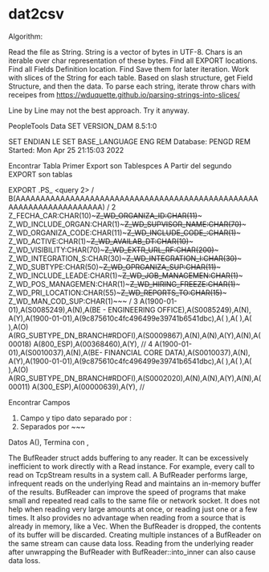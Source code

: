 # dat2csv

Algorithm:

Read the file as String. String is a vector of bytes in UTF-8. Chars is an iterable over char representation of these bytes.
Find all EXPORT <table> locations. Find all Fields Definition location. Find Save them for later iteration. Work with slices of the String for each table.
Based on slash structure, get Field Structure, and then the data. 
To parse each string, iterate throw chars with receipes from https://wduquette.github.io/parsing-strings-into-slices/

Line by Line may not the best approach. Try it anyway.


PeopleTools Data
SET VERSION_DAM  8.5:1:0
      
SET ENDIAN LE
SET BASE_LANGUAGE ENG
REM Database: PENGD
REM Started: Mon Apr 25 21:15:03 2022

Encontrar Tabla
Primer Export son Tablespces
A Partir del segundo EXPORT son tablas

EXPORT <Tabla>.PS_<Tabla> <Query>
<query 2>
/
B(AAAAAAAAAAAAAAAAAAAAAAAAAAAAAAAAAAAAAAAAAAAAAAAAAAAAAAAAAAAAAAAAAAAA)
/ 2
Z_FECHA_CAR:CHAR(10)~~~Z_WD_ORGANIZA_ID:CHAR(11)~~~
Z_WD_INCLUDE_ORGAN:CHAR(1)~~~Z_WD_SUPVISOR_NAME:CHAR(70)~~~
Z_WD_ORGANIZA_CODE:CHAR(11)~~~Z_WD_INCLUDE_CODE_:CHAR(1)~~~
Z_WD_ACTIVE:CHAR(1)~~~Z_WD_AVAILAB_DT:CHAR(10)~~~
Z_WD_VISIBILITY:CHAR(70)~~~Z_WD_EXTR_URL_RF:CHAR(200)~~~
Z_WD_INTEGRATION_S:CHAR(30)~~~Z_WD_INTEGRATION_I:CHAR(30)~~~
Z_WD_SUBTYPE:CHAR(50)~~~Z_WD_OPRGANIZA_SUP:CHAR(11)~~~
Z_WD_INCLUDE_LEADE:CHAR(1)~~~Z_WD_JOB_MANAGEMEN:CHAR(1)~~~
Z_WD_POS_MANAGEMEN:CHAR(1)~~~Z_WD_HIRING_FREEZE:CHAR(1)~~~
Z_WD_PRI_LOCATION:CHAR(55)~~~Z_WD_REPORTS_TO:CHAR(15)~~~
Z_WD_MAN_COD_SUP:CHAR(1)~~~
/ 3
A(1900-01-01),A(S0085249),A(N),A(BE - ENGINEERING OFFICE),A(S0085249),A(N),
A(Y),A(1900-01-01),A(9c875610c4fc496499e39741b6541dbc),A( ),A( ),A( ),A(O)
A(RG_SUBTYPE_DN_BRANCH#RDOFI),A(S0009867),A(N),A(N),A(Y),A(N),A(00018)
A(800_ESP),A(00368460),A(Y),
// 4
A(1900-01-01),A(S0010037),A(N),A(BE- FINANCIAL CORE DATA),A(S0010037),A(N),
A(Y),A(1900-01-01),A(9c875610c4fc496499e39741b6541dbc),A( ),A( ),A( ),A(O)
A(RG_SUBTYPE_DN_BRANCH#RDOFI),A(S0002020),A(N),A(N),A(Y),A(N),A(00011)
A(300_ESP),A(00000639),A(Y),
//

Encontrar Campos
1) Campo y tipo dato separado por :
2) Separados por ~~~

Datos
A(),
Termina con ,



The BufReader<R> struct adds buffering to any reader.
It can be excessively inefficient to work directly with a Read instance. For example, every call to read on TcpStream results in a system call. A BufReader<R> performs large, infrequent reads on the underlying Read and maintains an in-memory buffer of the results.
BufReader<R> can improve the speed of programs that make small and repeated read calls to the same file or network socket. It does not help when reading very large amounts at once, or reading just one or a few times. It also provides no advantage when reading from a source that is already in memory, like a Vec<u8>.
When the BufReader<R> is dropped, the contents of its buffer will be discarded. Creating multiple instances of a BufReader<R> on the same stream can cause data loss. Reading from the underlying reader after unwrapping the BufReader<R> with BufReader::into_inner can also cause data loss.
